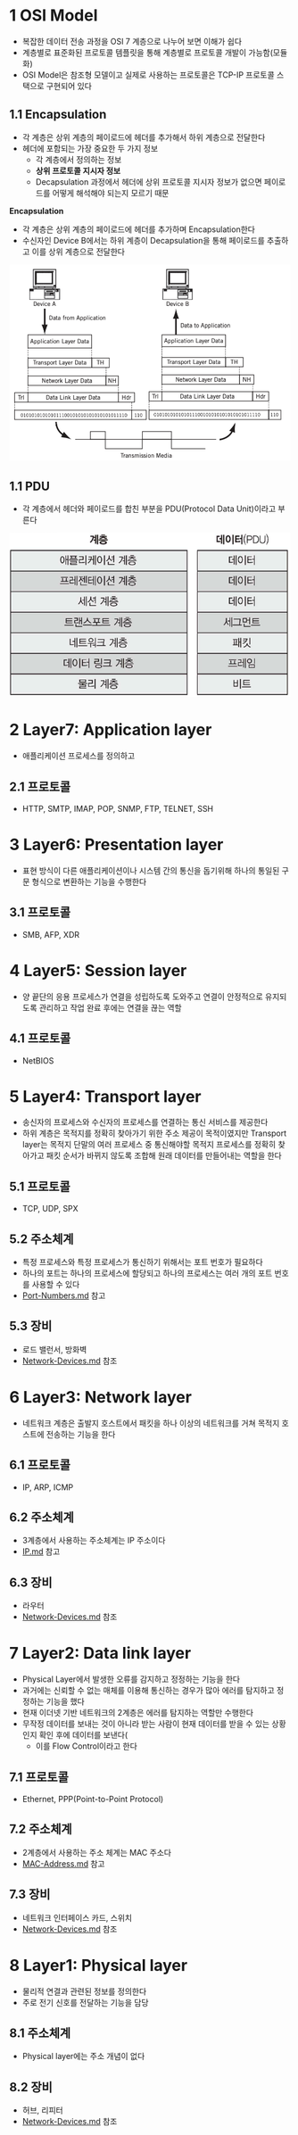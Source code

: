 # 1 OSI Model

* 복잡한 데이터 전송 과정을 OSI 7 계층으로 나누어 보면 이해가 쉽다
* 계층별로 표준화된 프로토콜 템플릿을 통해 계층별로 프로토콜 개발이 가능함(모듈화)
* OSI Model은 참조형 모델이고 실제로 사용하는 프로토콜은 TCP-IP 프로토콜 스택으로 구현되어 있다



## 1.1 Encapsulation

* 각 계층은 상위 계층의 페이로드에 헤더를 추가해서 하위 계층으로 전달한다
* 헤더에 포함되는 가장 중요한 두 가지 정보
  * 각 계층에서 정의하는 정보
  * **상위 프로토콜 지시자 정보**
  * Decapsulation 과정에서 헤더에 상위 프로토콜 지시자 정보가 없으면 페이로드를 어떻게 해석해야 되는지 모르기 때문



**Encapsulation**

* 각 계층은 상위 계층의 페이로드에 헤더를 추가하며 Encapsulation한다
* 수신자인 Device B에서는 하위 계층이 Decapsulation을 통해 페이로드를 추출하고 이를 상위 계층으로 전달한다

![image-20220722100609724](images/image-20220722100609724.png)



## 1.1 PDU

* 각 계층에서 헤더와 페이로드를 합친 부분을 PDU(Protocol Data Unit)이라고 부른다

![image-20220723135914578](images/image-20220723135914578.png)



# 2 Layer7: Application layer

* 애플리케이션 프로세스를 정의하고 



## 2.1 프로토콜

* HTTP, SMTP, IMAP, POP, SNMP, FTP, TELNET, SSH

# 3 Layer6: Presentation layer

* 표현 방식이 다른 애플리케이션이나 시스템 간의 통신을 돕기위해 하나의 통일된 구문 형식으로 변환하는 기능을 수행한다



## 3.1 프로토콜

* SMB, AFP, XDR

# 4 Layer5: Session layer

* 양 끝단의 응용 프로세스가 연결을 성립하도록 도와주고 연결이 안정적으로 유지되도록 관리하고 작업 완료 후에는 연결을 끊는 역할



## 4.1 프로토콜

* NetBIOS

# 5 Layer4: Transport layer

* 송신자의 프로세스와 수신자의 프로세스를 연결하는 통신 서비스를 제공한다
* 하위 계층은 목적지를 정확히 찾아가기 위한 주소 제공이 목적이였지만 Transport layer는 목적지 단말의 여러 프로세스 중 통신해야할 목적지 프로세스를 정확히 찾아가고 패킷 순서가 바뀌지 않도록 조합해 원래 데이터를 만들어내는 역할을 한다



## 5.1 프로토콜

* TCP, UDP, SPX



## 5.2 주소체계

* 특정 프로세스와 특정 프로세스가 통신하기 위해서는 포트 번호가 필요하다
* 하나의 포트는 하나의 프로세스에 할당되고 하나의 프로세스는 여러 개의 포트 번호를 사용할 수 있다
* [Port-Numbers.md](../Port-Numbers/Port-Numbers.md) 참고



## 5.3 장비

* 로드 밸런서, 방화벽
* [Network-Devices.md](../Network-Devices/Network-Devices.md) 참조

# 6 Layer3: Network layer

* 네트워크 계층은 출발지 호스트에서 패킷을 하나 이상의 네트워크를 거쳐 목적지 호스트에 전송하는 기능을 한다 



## 6.1 프로토콜

* IP, ARP, ICMP



## 6.2 주소체계

* 3계층에서 사용하는 주소체계는 IP 주소이다
* [IP.md](../Protocol/IP/IP.md) 참고



## 6.3 장비

* 라우터
* [Network-Devices.md](../Network-Devices/Network-Devices.md) 참조

# 7 Layer2: Data link layer

* Physical Layer에서 발생한 오류를 감지하고 정정하는 기능을 한다
* 과거에는 신뢰할 수 없는 매체를 이용해 통신하는 경우가 많아 에러를 탐지하고 정정하는 기능을 했다
* 현재 이더넷 기반 네트워크의 2계층은 에러를 탐지하는 역할만 수행한다
* 무작정 데이터를 보내는 것이 아니라 받는 사람이 현재 데이터를 받을 수 있는 상황인지 확인 후에 데이터를 보낸다(
  * 이를 Flow Control이라고 한다




## 7.1 프로토콜

* Ethernet, PPP(Point-to-Point Protocol)



## 7.2 주소체계

* 2계층에서 사용하는 주소 체계는 MAC 주소다
* [MAC-Address.md](../MAC-Address/MAC-Address.md) 참고





## 7.3 장비

* 네트워크 인터페이스 카드, 스위치
* [Network-Devices.md](../Network-Devices/Network-Devices.md) 참조

# 8 Layer1: Physical layer

* 물리적 연결과 관련된 정보를 정의한다
* 주로 전기 신호를 전달하는 기능을 담당



## 8.1 주소체계

* Physical layer에는 주소 개념이 없다



## 8.2 장비

* 허브, 리피터
* [Network-Devices.md](../Network-Devices/Network-Devices.md) 참조
